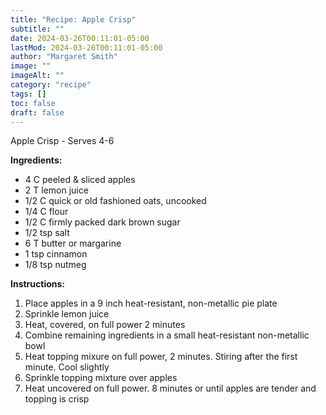 ```yaml
---
title: "Recipe: Apple Crisp"
subtitle: ""
date: 2024-03-26T00:11:01-05:00
lastMod: 2024-03-26T00:11:01-05:00
author: "Margaret Smith"
image: ""
imageAlt: ""
category: "recipe"
tags: []
toc: false
draft: false
---
```

Apple Crisp - Serves 4-6

**Ingredients:**
- 4 C peeled & sliced apples
- 2 T lemon juice
- 1/2 C quick or old fashioned oats, uncooked
- 1/4 C flour
- 1/2 C firmly packed dark brown sugar
- 1/2 tsp salt
- 6 T butter or margarine
- 1 tsp cinnamon
- 1/8 tsp nutmeg

**Instructions:**
1. Place apples in a 9 inch heat-resistant, non-metallic pie plate
1. Sprinkle lemon juice
1. Heat, covered, on full power 2 minutes
1. Combine remaining ingredients in a small heat-resistant non-metallic bowl
1. Heat topping mixure on full power, 2 minutes. Stiring after the first minute. Cool slightly
1. Sprinkle topping mixture over apples
1. Heat uncovered on full power. 8 minutes or until apples are tender and topping is crisp
